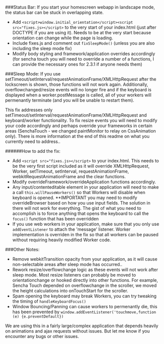 ###Status Bar:
If you start your homescreen webapp in landscape mode, the status bar can be stuck in overlapping state.

- Add
  `<script>window.initial_orientation</script><script src="fixes.js></script>`
  to the very start of your index.html (just after DOCTYPE if you are using it).  Needs to be at the very start because orientation can change while the page is loading.
- Include fixes.js and comment out `fixSleepMode()` (unless you are also including the sleep mode fix)
- Modify body styling and framework/application overrides accordingly (for sencha touch you will need to override a number of a functions, I can provide the necessary ones for 2.3.1 if anyone needs them)


###Sleep Mode:
If you use setTimeout/setInterval/requestAnimationFrame/XMLHttpRequest after the lockscreen is shown, those functions will not work again.  Additionally, overflowchanged/resize events will no longer fire and if the keyboard is displayed when a worker.postMessage is called, all of your workers will permenantly terminate (and you will be unable to restart them).  

This fix addresses only setTimeout/setInterval/requestAnimationFrame/XMLHttpRequest and keyboard/worker functionality.
To fix resize events you will need to modify your code accordingly and perhaps override your frameworks in certain areas (SenchaTouch - we changed paintMonitor to relay on CssAnimation only).  There is more information at the end of this readme on what you currently need to address..

######How to add the fix:
- Add `<script src="fixes.js></script>` to your index.html.  This needs to be the very first script included as it will override XMLHttpRequest, Worker, setTimeout, setInterval, requestAnimationFrame, webkitRequestAnimationFrame and the clear functions.
- Modify overrideFramework/overrideApplication functions accordingly.
- Any input/contenteditable element in your application will need to make a call `this.willPauseWorkers()` so that Workers will disable when keyboard is opened.  **IMPORTANT you may need to modify overrideBrowser based on how you use input fields.  The solution in there will not work for everything.  The gist of what you need to accomplish is to force anything that opens the keyboard to call the `focus()` function that has been overridden
- If you use web workers in your application, make sure that you only use `addEventListener` to attach the 'message' listener.  Worker implementation is overriden in the fix so that all workers can be paused without requiring heavily modified Worker code.

###Other Notes:
- Remove webkitTransition opacity  from your application, as it will cause non-selectable areas after sleep mode has occurred..
- Rework resize/overflowchange logic as these events will not work after sleep mode.  Most resize listeners can probably be moved to orientationchange or hooked directly into other functions.  For example, Sencha Touch depended on overflowchange in the scroller, we moved the height calculations into onTouchStart for the scroller.
- Spam opening the keyboard may break Workers, you can try tweaking the timing of `handleKeyboardFocus()`
- Window Bouncing/Panning can cause workers to permenantly die, this has been prevented by `window.addEventListener('touchmove,function (e) {e.preventDefault})`

We are using this in a fairly large/complex application that depends heavily on animations and ajax requests without issues.  But let me know if you encounter any bugs or other issues.
